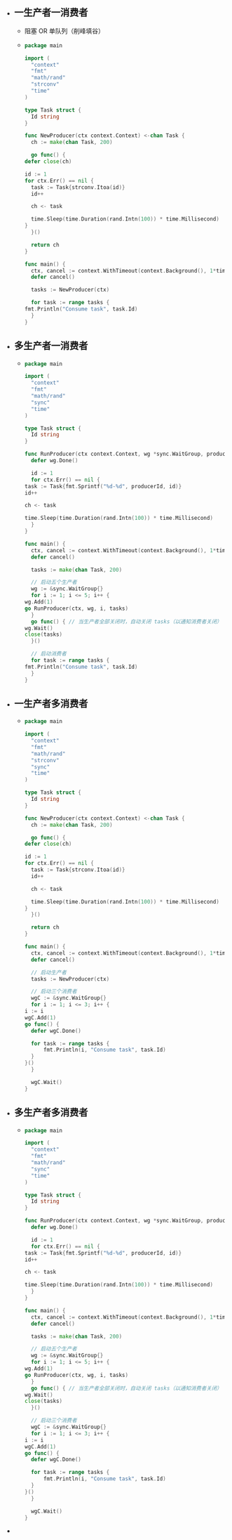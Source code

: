 - ## 一生产者一消费者
	- 阻塞 OR 单队列（削峰填谷）
	- ```go
	  package main
	  
	  import (
	  	"context"
	  	"fmt"
	  	"math/rand"
	  	"strconv"
	  	"time"
	  )
	  
	  type Task struct {
	  	Id string
	  }
	  
	  func NewProducer(ctx context.Context) <-chan Task {
	  	ch := make(chan Task, 200)
	  
	  	go func() {
	  defer close(ch)
	  
	  id := 1
	  for ctx.Err() == nil {
	  	task := Task{strconv.Itoa(id)}
	  	id++
	  
	  	ch <- task
	  
	  	time.Sleep(time.Duration(rand.Intn(100)) * time.Millisecond)
	  }
	  	}()
	  
	  	return ch
	  }
	  
	  func main() {
	  	ctx, cancel := context.WithTimeout(context.Background(), 1*time.Second) // 1s 后自动停止 producer
	  	defer cancel()
	  
	  	tasks := NewProducer(ctx)
	  
	  	for task := range tasks {
	  fmt.Println("Consume task", task.Id)
	  	}
	  }
	  
	  ```
- ## 多生产者一消费者
	- ```go
	  package main
	  
	  import (
	  	"context"
	  	"fmt"
	  	"math/rand"
	  	"sync"
	  	"time"
	  )
	  
	  type Task struct {
	  	Id string
	  }
	  
	  func RunProducer(ctx context.Context, wg *sync.WaitGroup, producerId int, ch chan<- Task) {
	  	defer wg.Done()
	  
	  	id := 1
	  	for ctx.Err() == nil {
	  task := Task{fmt.Sprintf("%d-%d", producerId, id)}
	  id++
	  
	  ch <- task
	  
	  time.Sleep(time.Duration(rand.Intn(100)) * time.Millisecond)
	  	}
	  }
	  
	  func main() {
	  	ctx, cancel := context.WithTimeout(context.Background(), 1*time.Second) // 1s 后自动停止 producer
	  	defer cancel()
	  
	  	tasks := make(chan Task, 200)
	  
	  	// 启动五个生产者
	  	wg := &sync.WaitGroup{}
	  	for i := 1; i <= 5; i++ {
	  wg.Add(1)
	  go RunProducer(ctx, wg, i, tasks)
	  	}
	  	go func() { // 当生产者全部关闭时，自动关闭 tasks（以通知消费者关闭）
	  wg.Wait()
	  close(tasks)
	  	}()
	  
	  	// 启动消费者
	  	for task := range tasks {
	  fmt.Println("Consume task", task.Id)
	  	}
	  }
	  
	  ```
- ## 一生产者多消费者
	- ```go
	  package main
	  
	  import (
	  	"context"
	  	"fmt"
	  	"math/rand"
	  	"strconv"
	  	"sync"
	  	"time"
	  )
	  
	  type Task struct {
	  	Id string
	  }
	  
	  func NewProducer(ctx context.Context) <-chan Task {
	  	ch := make(chan Task, 200)
	  
	  	go func() {
	  defer close(ch)
	  
	  id := 1
	  for ctx.Err() == nil {
	  	task := Task{strconv.Itoa(id)}
	  	id++
	  
	  	ch <- task
	  
	  	time.Sleep(time.Duration(rand.Intn(100)) * time.Millisecond)
	  }
	  	}()
	  
	  	return ch
	  }
	  
	  func main() {
	  	ctx, cancel := context.WithTimeout(context.Background(), 1*time.Second) // 1s 后自动停止 producer
	  	defer cancel()
	  
	  	// 启动生产者
	  	tasks := NewProducer(ctx)
	  
	  	// 启动三个消费者
	  	wgC := &sync.WaitGroup{}
	  	for i := 1; i <= 3; i++ {
	  i := i
	  wgC.Add(1)
	  go func() {
	  	defer wgC.Done()
	  
	  	for task := range tasks {
	  		fmt.Println(i, "Consume task", task.Id)
	  	}
	  }()
	  	}
	  
	  	wgC.Wait()
	  }
	  
	  ```
- ## 多生产者多消费者
	- ```go
	  package main
	  
	  import (
	  	"context"
	  	"fmt"
	  	"math/rand"
	  	"sync"
	  	"time"
	  )
	  
	  type Task struct {
	  	Id string
	  }
	  
	  func RunProducer(ctx context.Context, wg *sync.WaitGroup, producerId int, ch chan<- Task) {
	  	defer wg.Done()
	  
	  	id := 1
	  	for ctx.Err() == nil {
	  task := Task{fmt.Sprintf("%d-%d", producerId, id)}
	  id++
	  
	  ch <- task
	  
	  time.Sleep(time.Duration(rand.Intn(100)) * time.Millisecond)
	  	}
	  }
	  
	  func main() {
	  	ctx, cancel := context.WithTimeout(context.Background(), 1*time.Second) // 1s 后自动停止 producer
	  	defer cancel()
	  
	  	tasks := make(chan Task, 200)
	  
	  	// 启动五个生产者
	  	wg := &sync.WaitGroup{}
	  	for i := 1; i <= 5; i++ {
	  wg.Add(1)
	  go RunProducer(ctx, wg, i, tasks)
	  	}
	  	go func() { // 当生产者全部关闭时，自动关闭 tasks（以通知消费者关闭）
	  wg.Wait()
	  close(tasks)
	  	}()
	  
	  	// 启动三个消费者
	  	wgC := &sync.WaitGroup{}
	  	for i := 1; i <= 3; i++ {
	  i := i
	  wgC.Add(1)
	  go func() {
	  	defer wgC.Done()
	  
	  	for task := range tasks {
	  		fmt.Println(i, "Consume task", task.Id)
	  	}
	  }()
	  	}
	  
	  	wgC.Wait()
	  }
	  
	  ```
-